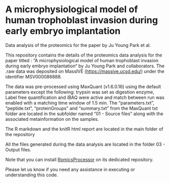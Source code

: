 # A microphysiological model of human trophoblast invasion during early embryo implantation
 Data analysis of the proteomics for the paper by Ju Young Park et al.

This repository contains the details of the proteomics data analysis for the paper  titled : “A microphysiological model of human trophoblast invasion during early embryo implantation“ by Ju Young Park and collaborators. The .raw data was deposited on MassIVE (https://massive.ucsd.edu/) under the identifier MSV000086888.

The data was pre-processed using MaxQuant (v1.6.0.16) using the default parameters except the following: trypsin was set as digestion enzyme, Label free quantification and iBAQ were active and match between run was enabled with a matching time window of 1.5 min. The “parameters.txt”, “peptide.txt”, “proteinGroups” and “summary.txt” from the MaxQuant txt folder are located in the subfolder named “01 - Source files” along with the associated metainformation on the samples.

The R markdown and the knitR html report are located in the main folder of the repository

All the files generated during the data analysis are located in the folder 03 - Output files.

Note that you can install [RomicsProcessor](https://github.com/PNNL-Comp-Mass-Spec/RomicsProcessor) on its dedicated repository.

Please let us know if you need any assistance in executing or understanding this code.
